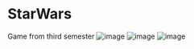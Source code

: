 # StarWars
Game from third semester
![image](https://user-images.githubusercontent.com/56976694/209121056-3002be7f-3ed7-44d8-8f83-c6e6a99baa1f.png)
![image](https://user-images.githubusercontent.com/56976694/209121110-0e874f53-b133-4883-84d1-4e4f82cc3012.png)
![image](https://user-images.githubusercontent.com/56976694/209121354-ddd6e7aa-2c02-4473-912d-22fa9f8696a5.png)

